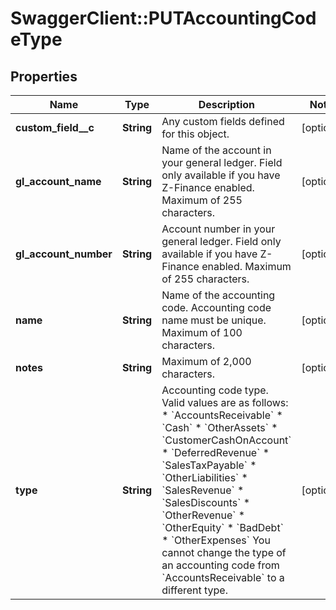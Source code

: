 # SwaggerClient::PUTAccountingCodeType

## Properties
Name | Type | Description | Notes
------------ | ------------- | ------------- | -------------
**custom_field__c** | **String** | Any custom fields defined for this object.  | [optional] 
**gl_account_name** | **String** | Name of the account in your general ledger.  Field only available if you have Z-Finance enabled. Maximum of 255 characters.  | [optional] 
**gl_account_number** | **String** | Account number in your general ledger.  Field only available if you have Z-Finance enabled. Maximum of 255 characters.  | [optional] 
**name** | **String** | Name of the accounting code.  Accounting code name must be unique. Maximum of 100 characters.  | [optional] 
**notes** | **String** | Maximum of 2,000 characters.  | [optional] 
**type** | **String** | Accounting code type.   Valid values are as follows: * &#x60;AccountsReceivable&#x60; * &#x60;Cash&#x60; * &#x60;OtherAssets&#x60; * &#x60;CustomerCashOnAccount&#x60; * &#x60;DeferredRevenue&#x60; * &#x60;SalesTaxPayable&#x60; * &#x60;OtherLiabilities&#x60; * &#x60;SalesRevenue&#x60; * &#x60;SalesDiscounts&#x60; * &#x60;OtherRevenue&#x60; * &#x60;OtherEquity&#x60; * &#x60;BadDebt&#x60; * &#x60;OtherExpenses&#x60;            You cannot change the type of an accounting code from &#x60;AccountsReceivable&#x60; to a different type.  | [optional] 


